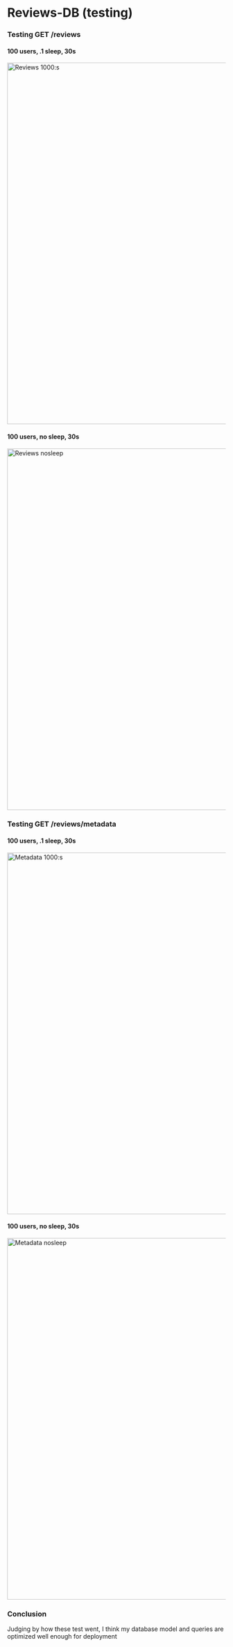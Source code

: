 # Reviews-DB (testing)

### Testing GET /reviews

#### 100 users, .1 sleep, 30s
<img width="832" alt="Reviews 1000:s" src="https://user-images.githubusercontent.com/76196672/173707400-21f3d240-fb69-4f56-959d-35726b36f072.png">

#### 100 users, no sleep, 30s
<img width="832" alt="Reviews nosleep" src="https://user-images.githubusercontent.com/76196672/173707461-0920193d-5be6-4a60-a2b1-a03850f33b70.png">

### Testing GET /reviews/metadata

#### 100 users, .1 sleep, 30s
<img width="832" alt="Metadata 1000:s" src="https://user-images.githubusercontent.com/76196672/173707515-07a005f4-aff7-48f1-beb1-07ef17ba9317.png">

#### 100 users, no sleep, 30s
<img width="832" alt="Metadata nosleep" src="https://user-images.githubusercontent.com/76196672/173707523-f41dd7a4-a680-4bf3-af12-40f759e9097b.png">

### Conclusion
Judging by how these test went, I think my database model and queries are optimized well enough for deployment
